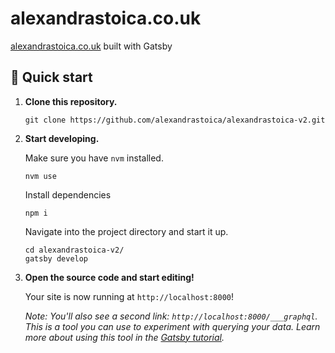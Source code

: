 # alexandrastoica.co.uk

[alexandrastoica.co.uk](https://alexandrastoica.co.uk) built with Gatsby

## 🚀 Quick start

1.  **Clone this repository.**

    ```shell
    git clone https://github.com/alexandrastoica/alexandrastoica-v2.git
    ```

1.  **Start developing.**

    Make sure you have `nvm` installed.

    ```shell
    nvm use
    ```

    Install dependencies

    ```shell
    npm i
    ```

    Navigate into the project directory and start it up.

    ```shell
    cd alexandrastoica-v2/
    gatsby develop
    ```

1.  **Open the source code and start editing!**

    Your site is now running at `http://localhost:8000`!

    _Note: You'll also see a second link: _`http://localhost:8000/___graphql`_. This is a tool you can use to experiment with querying your data. Learn more about using this tool in the [Gatsby tutorial](https://www.gatsbyjs.com/tutorial/part-five/#introducing-graphiql)._
